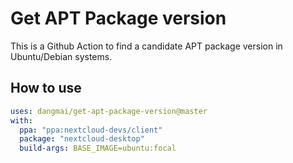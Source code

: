 # Get APT Package version

This is a Github Action to find a candidate APT package version in Ubuntu/Debian systems.

## How to use

```yaml
uses: dangmai/get-apt-package-version@master
with:
  ppa: "ppa:nextcloud-devs/client"
  package: "nextcloud-desktop"
  build-args: BASE_IMAGE=ubuntu:focal
```
